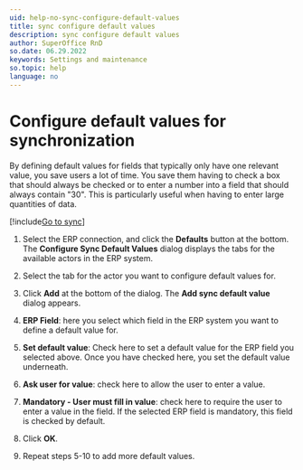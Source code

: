 ```yaml
---
uid: help-no-sync-configure-default-values
title: sync configure default values
description: sync configure default values
author: SuperOffice RnD
so.date: 06.29.2022
keywords: Settings and maintenance
so.topic: help
language: no
---
```


# Configure default values for synchronization

By defining default values for fields that typically only have one relevant value, you save users a lot of time. You save them having to check a box that should always be checked or to enter a number into a field that should always contain "30". This is particularly useful when having to enter large quantities of data.

[!include[Go to sync](../includes/goto-sync.md)]

1. Select the ERP connection, and click the **Defaults** button at the bottom. The **Configure Sync Default Values** dialog displays the tabs for the available actors in the ERP system.

1. Select the tab for the actor you want to configure default values for.

1. Click **Add** at the bottom of the dialog. The **Add sync default value** dialog appears.

1. **ERP Field**: here you select which field in the ERP system you want to define a default value for.

1. **Set default value**: Check here to set a default value for the ERP field you selected above. Once you have checked here, you set the default value underneath.

1. **Ask user for value**: check here to allow the user to enter a value.

1. **Mandatory - User must fill in value**: check here to require the user to enter a value in the field. If the selected ERP field is mandatory, this field is checked by default.

1. Click **OK**.

1. Repeat steps 5-10 to add more default values.

